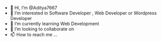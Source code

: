 - 👋 Hi, I’m @Aditya7667
- 👀 I’m interested in Software Developer , Web Developer or Wordpress Developer
- 🌱 I’m currently learning Web Development
- 💞️ I’m looking to collaborate on 
- 📫 How to reach me ...

<!---
Aditya7667/Aditya7667 is a ✨ special ✨ repository because its `README.md` (this file) appears on your GitHub profile.
You can click the Preview link to take a look at your changes.
--->
